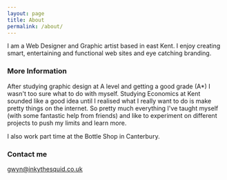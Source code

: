 ```yaml
---
layout: page
title: About
permalink: /about/
---
```


I am a Web Designer and Graphic artist based in east Kent. I enjoy creating smart, entertaining and functional web sites and eye catching branding.

### More Information

After studying graphic design at A level and getting a good grade (A*) I wasn't too sure what to do with myself. Studying Economics at Kent sounded like a good idea until I realised what I really want to do is make pretty things on the internet. So pretty much everything I've taught myself (with some fantastic help from friends) and like to experiment on different projects to push my limits and learn more.

I also work part time at the Bottle Shop in Canterbury.

### Contact me

[gwyn@inkythesquid.co.uk](mailto:email@domain.com)
